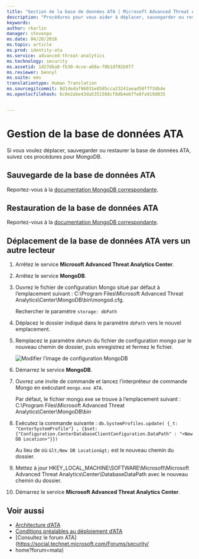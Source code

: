 ```yaml
---
title: "Gestion de la base de données ATA | Microsoft Advanced Threat Analytics"
description: "Procédures pour vous aider à déplacer, sauvegarder ou restaurer la base de données ATA."
keywords: 
author: rkarlin
manager: stevenpo
ms.date: 04/28/2016
ms.topic: article
ms.prod: identity-ata
ms.service: advanced-threat-analytics
ms.technology: security
ms.assetid: 1d27dba8-fb30-4cce-a68a-f0b1df02b977
ms.reviewer: bennyl
ms.suite: ems
translationtype: Human Translation
ms.sourcegitcommit: 8d1dedaf86031e8585cca23241aead58f7f3db4e
ms.openlocfilehash: 6c0e2abe43da5351568cf8db4e6ffe6fa919d835


---
```


# Gestion de la base de données ATA
Si vous voulez déplacer, sauvegarder ou restaurer la base de données ATA, suivez ces procédures pour MongoDB.

## Sauvegarde de la base de données ATA
Reportez-vous à la [documentation MongoDB correspondante](http://docs.mongodb.org/manual/administration/backup/).

## Restauration de la base de données ATA
Reportez-vous à la [documentation MongoDB correspondante](http://docs.mongodb.org/manual/administration/backup/).

## Déplacement de la base de données ATA vers un autre lecteur

1.  Arrêtez le service **Microsoft Advanced Threat Analytics Center**.

2.  Arrêtez le service **MongoDB**.

3.  Ouvrez le fichier de configuration Mongo situé par défaut à l’emplacement suivant : C:\Program Files\Microsoft Advanced Threat Analytics\Center\MongoDB\bin\mongod.cfg.

    Rechercher le paramètre `storage: dbPath`

4.  Déplacez le dossier indiqué dans le paramètre `dbPath` vers le nouvel emplacement.

5.  Remplacez le paramètre `dbPath` du fichier de configuration mongo par le nouveau chemin de dossier, puis enregistrez et fermez le fichier.

    ![Modifier l’image de configuration MongoDB](media/ATA-mongoDB-moveDB.png)

6.  Démarrez le service **MongoDB**.

7.  Ouvrez une invite de commande et lancez l’interpréteur de commande Mongo en exécutant `mongo.exe ATA`.

    Par défaut, le fichier mongo.exe se trouve à l’emplacement suivant : C:\Program Files\Microsoft Advanced Threat Analytics\Center\MongoDB\bin

8.  Exécutez la commande suivante : `db.SystemProfiles.update( {_t: "CenterSystemProfile"} , {$set:{"Configuration.CenterDatabaseClientConfiguration.DataPath" : "<New DB Location>"}})`


    Au lieu de <New DB Location> où `&lt;New DB Location&gt;` est le nouveau chemin du dossier.

9.  Mettez à jour HKEY_LOCAL_MACHINE\SOFTWARE\Microsoft\Microsoft Advanced Threat Analytics\Center\DatabaseDataPath avec le nouveau chemin du dossier.

9. Démarrez le service **Microsoft Advanced Threat Analytics Center**.

## Voir aussi
- [Architecture d’ATA](/advanced-threat-analytics/plan-design/ata-architecture)
- [Conditions préalables au déploiement d’ATA](/advanced-threat-analytics/plan-design/ata-prerequisites)
- [Consultez le forum ATA](https://social.technet.microsoft.com/Forums/security/
- home?forum=mata)




<!--HONumber=Jun16_HO4-->


